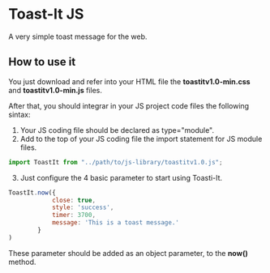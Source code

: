 # Toast-It JS
A very simple toast message for the web.

## How to use it
You just download and refer into your <head> </head> HTML file the **toastitv1.0-min.css** and **toastitv1.0-min.js** files.

After that, you should integrar in your JS project code files the following sintax:

1. Your JS coding file should be declared as type="module".
2. Add to the top of your JS coding file the import statement for JS module files.
```javascript
import ToastIt from "../path/to/js-library/toastitv1.0.js";
```

3. Just configure the 4 basic parameter to start using Toasti-It.
```javascript
ToastIt.now({
            close: true, 
            style: 'success', 
            timer: 3700, 
            message: 'This is a toast message.' 
        }
)
```
These parameter should be added as an object parameter, to the **now()** method.

